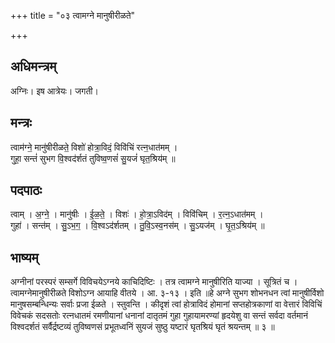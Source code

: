 +++
title = "०३ त्वामग्ने मानुषीरीळते"

+++
## अधिमन्त्रम्
अग्निः। इष आत्रेयः। जगती।

## मन्त्रः
त्वाम॑ग्ने॒ मानु॑षीरीळते॒ विशो॑ होत्रा॒विदं॒ विवि॑चिं रत्न॒धात॑मम् ।  
गुहा॒ सन्तं॑ सुभग वि॒श्वद॑र्शतं तुविष्व॒णसं॑ सु॒यजं॑ घृत॒श्रिय॑म् ॥

## पदपाठः
त्वाम् । अ॒ग्ने॒ । मानु॑षीः । ई॒ळ॒ते॒ । विशः॑ । हो॒त्रा॒ऽविद॑म् । विवि॑चिम् । र॒त्न॒ऽधात॑मम् ।  
गुहा॑ । सन्त॑म् । सु॒ऽभ॒ग॒ । वि॒श्वऽद॑र्शतम् । तु॒वि॒ऽस्व॒नस॑म् । सु॒ऽयज॑म् । घृ॒त॒ऽश्रिय॑म् ॥

## भाष्यम्
अग्नीनां परस्परं सम्सर्गे विविचयेऽग्नये काचिदिष्टिः । तत्र त्वामग्ने मानुषीरिति याज्या । सूत्रितं च । त्वामग्नेमानुषीरीळते विशोऽग्न आयाहि वीतये । आ. ३-१३ । इति ॥हे अग्ने सुभग शोभनधन त्वां मानुषीर्विशो मानुषसम्बन्धिन्यः सर्वाः प्रजा ईळते । स्तुवन्ति । कीदृशं त्वां होत्राविदं होमानां सप्तहोत्रकाणां वा वेत्तारं विविचिं विवेचकं सदसतोः रत्नधातमं रमणीयानां धनानां दातृतमं गुहा गुहायामरण्यां हृदयेशु वा सन्तं सर्वदा वर्तमानं विश्वदर्शतं सर्वैर्द्रष्टव्यं तुविष्वणसं प्रभूतध्वनिं सुयजं सुष्ठु यष्टारं घृतश्रियं घृतं श्रयन्तम् ॥ ३ ॥